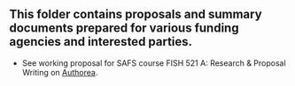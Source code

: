 ## This folder contains proposals and summary documents prepared for various funding agencies and interested parties.

* See working proposal for SAFS course FISH 521 A: Research & Proposal Writing on [Authorea](https://www.authorea.com/users/117272/articles/149174). 
